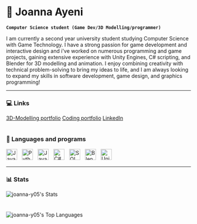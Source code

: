 # 🍓 Joanna Ayeni

**`Computer Science student (Game Dev/3D Modelling/programmer)`**

I am currently a second year university student studying Computer Science with Game Technology. I have a strong passion for game development and interactive design and i've worked on numerous programming and game projects, gaining extensive experience with Unity Engines, C# scripting, and Blender for 3D modelling and animation. I enjoy combining creativity with technical problem-solving to bring my ideas to life, and I am always looking to expand my skills in software development, game design, and graphics programming!

[3D-Modelling portfolio]: https://web-portfolio-ruddy-six.vercel.app
[Coding portfolio]: https://joannaa23.notion.site/My-coding-Portfolio-908ec956027d468c896f24f149209271?pvs=74
[LinkedIn]: https://www.linkedin.com/in/joanna-ayeni-a58108254/

--- 

### 💻 Links
[3D-Modelling portfolio]
[Coding portfolio]
[LinkedIn]

#

### 🔧 Languages and programs
<img align="left" alt="Java" width="30px" style="padding-right:10px;" src="https://cdn.jsdelivr.net/gh/devicons/devicon@latest/icons/java/java-original.svg" />
<img align="left" alt="Python" width="30px" style="padding-right:10px;" src="https://cdn.jsdelivr.net/gh/devicons/devicon@latest/icons/python/python-original.svg" />
<img align="left" alt="JavaScript" width="30px" style="padding-right:10px;" src="https://cdn.jsdelivr.net/gh/devicons/devicon@latest/icons/javascript/javascript-original.svg" />
<img align="left" alt="C#" width="30px" style="padding-right:10px;" src="https://cdn.jsdelivr.net/gh/devicons/devicon@latest/icons/csharp/csharp-original.svg" />
<img align="left" alt="SQL" width="30px" style="padding-right:10px;" src="https://cdn.jsdelivr.net/gh/devicons/devicon@latest/icons/mysql/mysql-plain-wordmark.svg" />
<img align="left" alt="Blender" width="30px" style="padding-right:10px;" src="https://cdn.jsdelivr.net/gh/devicons/devicon@latest/icons/blender/blender-original.svg" />
<img align="left" alt="Unity Engines" width="30px" style="padding-right:10px;" src="https://cdn.jsdelivr.net/gh/devicons/devicon@latest/icons/unity/unity-original.svg" />

<br />
<br />

---


### 📊 Stats
![joanna-y05's Stats](https://github-readme-stats.vercel.app/api?username=joanna-y05&theme=solarized-light&show_icons=true&hide_border=true&count_private=true)
#
![joanna-y05's Top Languages](https://github-readme-stats.vercel.app/api/top-langs/?username=joanna-y05&theme=solarized-light&show_icons=true&hide_border=true&layout=compact)
#


<!--
**Joanna-Y05/Joanna-Y05** is a ✨ _special_ ✨ repository because its `README.md` (this file) appears on your GitHub profile.

Here are some ideas to get you started:

- 🔭 I’m currently working on ...
- 🌱 I’m currently learning ...
- 👯 I’m looking to collaborate on ...
- 🤔 I’m looking for help with ...
- 💬 Ask me about ...
- 📫 How to reach me: ...
- 😄 Pronouns: ...
- ⚡ Fun fact: ...
-->
